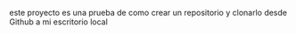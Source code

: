 este proyecto es una prueba de como crear un repositorio y clonarlo desde Github a mi escritorio local

